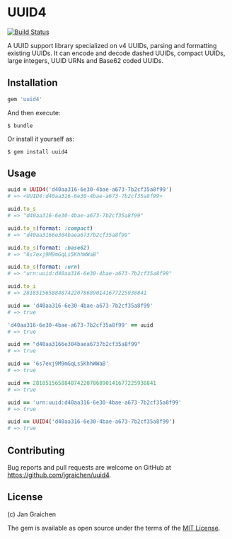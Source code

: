 # UUID4

[![Build Status](https://travis-ci.org/jgraichen/uuid4.svg?branch=master)](https://travis-ci.org/jgraichen/uuid4)

A UUID support library specialized on v4 UUIDs, parsing and formatting existing UUIDs. It can encode and decode dashed UUIDs, compact UUIDs, large integers, UUID URNs and Base62 coded UUIDs.

## Installation

```ruby
gem 'uuid4'
```

And then execute:

    $ bundle

Or install it yourself as:

    $ gem install uuid4

## Usage

```ruby
uuid = UUID4('d40aa316-6e30-4bae-a673-7b2cf35a8f99')
# => <UUID4:d40aa316-6e30-4bae-a673-7b2cf35a8f99>

uuid.to_s
# => "d40aa316-6e30-4bae-a673-7b2cf35a8f99"

uuid.to_s(format: :compact)
# => "d40aa3166e304baea6737b2cf35a8f99"

uuid.to_s(format: :base62)
# => "6s7exj9M9mGqLs5KhhWWaB"

uuid.to_s(format: :urn)
# => "urn:uuid:d40aa316-6e30-4bae-a673-7b2cf35a8f99"

uuid.to_i
# => 281851565884874220786890141677225938841

uuid == 'd40aa316-6e30-4bae-a673-7b2cf35a8f99'
# => true

'd40aa316-6e30-4bae-a673-7b2cf35a8f99' == uuid
# => true

uuid == "d40aa3166e304baea6737b2cf35a8f99"
# => true

uuid == '6s7exj9M9mGqLs5KhhWWaB'
# => true

uuid == 281851565884874220786890141677225938841
# => true

uuid == 'urn:uuid:d40aa316-6e30-4bae-a673-7b2cf35a8f99'
# => true

uuid == UUID4('d40aa316-6e30-4bae-a673-7b2cf35a8f99')
# => true
```

## Contributing

Bug reports and pull requests are welcome on GitHub at https://github.com/jgraichen/uuid4.


## License

(c) Jan Graichen

The gem is available as open source under the terms of the [MIT License](http://opensource.org/licenses/MIT).

